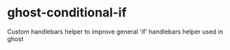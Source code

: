 # ghost-conditional-if
Custom handlebars helper to improve general 'if' handlebars helper used in ghost
